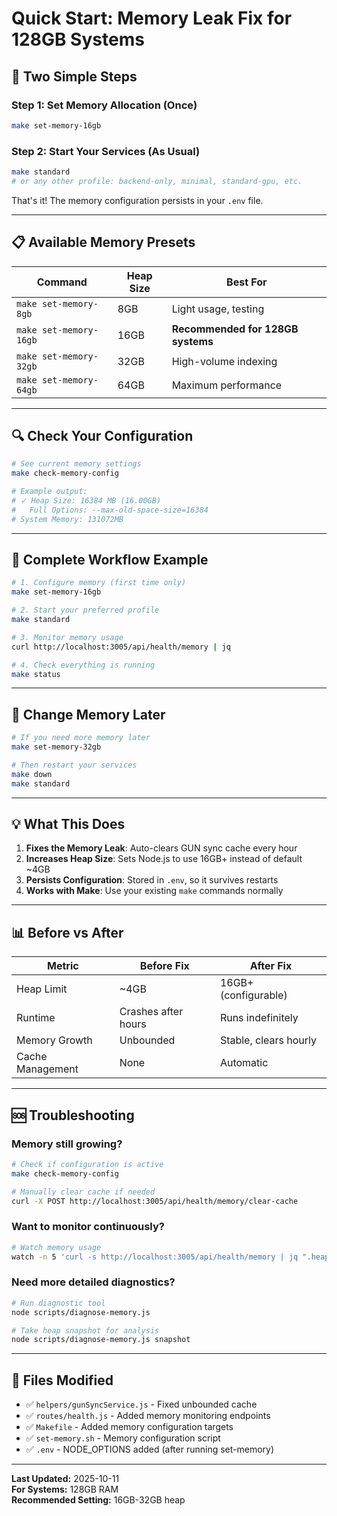 # Quick Start: Memory Leak Fix for 128GB Systems

## 🎯 Two Simple Steps

### Step 1: Set Memory Allocation (Once)
```bash
make set-memory-16gb
```

### Step 2: Start Your Services (As Usual)
```bash
make standard
# or any other profile: backend-only, minimal, standard-gpu, etc.
```

That's it! The memory configuration persists in your `.env` file.

---

## 📋 Available Memory Presets

| Command | Heap Size | Best For |
|---------|-----------|----------|
| `make set-memory-8gb` | 8GB | Light usage, testing |
| `make set-memory-16gb` | 16GB | **Recommended for 128GB systems** |
| `make set-memory-32gb` | 32GB | High-volume indexing |
| `make set-memory-64gb` | 64GB | Maximum performance |

---

## 🔍 Check Your Configuration

```bash
# See current memory settings
make check-memory-config

# Example output:
# ✓ Heap Size: 16384 MB (16.00GB)
#   Full Options: --max-old-space-size=16384
# System Memory: 131072MB
```

---

## 🚀 Complete Workflow Example

```bash
# 1. Configure memory (first time only)
make set-memory-16gb

# 2. Start your preferred profile
make standard

# 3. Monitor memory usage
curl http://localhost:3005/api/health/memory | jq

# 4. Check everything is running
make status
```

---

## 🔄 Change Memory Later

```bash
# If you need more memory later
make set-memory-32gb

# Then restart your services
make down
make standard
```

---

## 💡 What This Does

1. **Fixes the Memory Leak**: Auto-clears GUN sync cache every hour
2. **Increases Heap Size**: Sets Node.js to use 16GB+ instead of default ~4GB
3. **Persists Configuration**: Stored in `.env`, so it survives restarts
4. **Works with Make**: Use your existing `make` commands normally

---

## 📊 Before vs After

| Metric | Before Fix | After Fix |
|--------|------------|-----------|
| Heap Limit | ~4GB | 16GB+ (configurable) |
| Runtime | Crashes after hours | Runs indefinitely |
| Memory Growth | Unbounded | Stable, clears hourly |
| Cache Management | None | Automatic |

---

## 🆘 Troubleshooting

### Memory still growing?
```bash
# Check if configuration is active
make check-memory-config

# Manually clear cache if needed
curl -X POST http://localhost:3005/api/health/memory/clear-cache
```

### Want to monitor continuously?
```bash
# Watch memory usage
watch -n 5 'curl -s http://localhost:3005/api/health/memory | jq ".heap.utilization"'
```

### Need more detailed diagnostics?
```bash
# Run diagnostic tool
node scripts/diagnose-memory.js

# Take heap snapshot for analysis
node scripts/diagnose-memory.js snapshot
```

---

## 📁 Files Modified

- ✅ `helpers/gunSyncService.js` - Fixed unbounded cache
- ✅ `routes/health.js` - Added memory monitoring endpoints
- ✅ `Makefile` - Added memory configuration targets
- ✅ `set-memory.sh` - Memory configuration script
- ✅ `.env` - NODE_OPTIONS added (after running set-memory)

---

**Last Updated:** 2025-10-11  
**For Systems:** 128GB RAM  
**Recommended Setting:** 16GB-32GB heap

